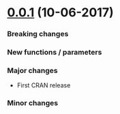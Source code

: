 # [0.0.1](https://github.com/neuropsychology/psycho.R/releases/tag/0.0.1) (10-06-2017)

### Breaking changes
### New functions / parameters
### Major changes
- First CRAN release
### Minor changes

